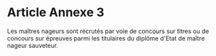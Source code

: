 # Article Annexe 3

Les maîtres nageurs sont recrutés par voie de concours sur titres ou de concours sur épreuves parmi les titulaires du diplôme d'Etat de maître nageur sauveteur.
